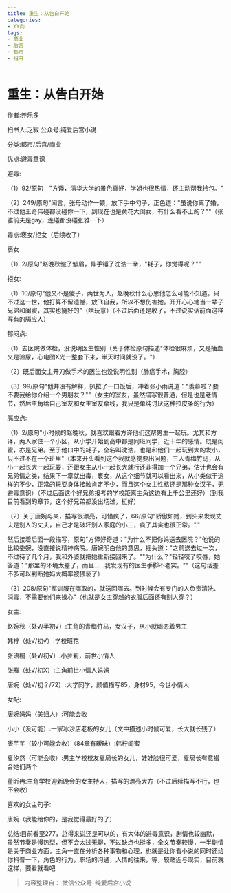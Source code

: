 ```yaml
---
title: 重生：从告白开始
categories:
- YY向
tags:
- 商业
- 后宫
- 都市
- 扫书
---
```

# 重生：从告白开始
作者:养乐多

扫书人:乏寂 公众号:纯爱后宫小说

分类:都市/后宫/商业

优点:避毒意识

避毒:

（1）92/原句　"方译，清华大学的景色真好，学姐也很热情，还主动帮我拎包。"

（2）249/原句"闻言，张母动作一顿，放下手中勺子，正色道："虽说你离了婚，不过他王奇伟碰都没碰你一下，到现在也是黄花大闺女，有什么看不上的？""（张雅前夫是gay，连碰都没碰张雅一下）

毒点:亵女/拒女（后续收了）

亵女

（1）2/原句"赵晚秋皱了皱眉，伸手锤了沈浩一拳，"耗子，你觉得呢？""

拒女:

（1）10/原句"他又不是傻子，两世为人，赵晚秋什么心思他怎么可能不知道。只不过这一世，他打算不留遗憾，放飞自我，所以不想伤害她。开开心心地当一辈子兄弟和闺蜜，其实也挺好的"（啥玩意）（不过后面还是收了，不过说实话前面这样写有的膈应人）

郁闷点:

（1）去医院做体检，没说明医生性别（关于体检原句描述"体检很麻烦，又是抽血又是验尿，心电图X光一整套下来，半天时间就没了。"）

（2）既后面女主开刀做手术的医生也没说明性别（肺癌手术，胸腔）

（3）99/原句"他并没有解释，扒拉了一口饭后，冲着张小雨说道："羡慕啦？要不要我给你介绍一个男朋友？""（女主的室友，虽然描写很普通，但是也是老情节，然后主角给自己室友和女主室友牵线，我只是单纯讨厌这种拉皮条的行为）

膈应点:

（1）2/原句"小时候的赵晚秋，就喜欢跟着方译他们这帮男生一起玩。尤其和方译，两人家住一个小区，从小学开始到高中都是同班同学，近十年的感情。既是闺蜜，亦是兄弟。至于他口中的耗子，全名叫沈浩，也是和他们一起玩到大的发小，只不过不在一个班里"（本来开头看到这个我就感觉要出问题，三人青梅竹马，从小一起长大一起玩耍，还跟女主从小一起长大就行还非得加一个兄弟，估计也会有兄弟情之类，结果下一章就出毒，亵女，从这个细节就可以看出来，从小类似于这样的不少，正常的玩耍身体接触肯定不少，而且这个女主性格还是那种女汉子，无避毒意识）（不过后面这个好兄弟报考的学校距离主角这边有上千公里还好）（到我目前看到的章节，这个好兄弟都没出场过，挺好）

（2）关于唐婉母亲，描写很漂亮，可惜疯了，66/原句"骄傲如她，到头来发现丈夫是别人的丈夫，自己才是破坏别人家庭的小三，疯了其实也很正常。"."

然后接着后面一段描写，原句"方译好奇道："为什么不把你妈送去医院？"他说的比较委婉，没直接说精神病院。唐婉明白他的意思，摇头道："之前送去过一次，不过待了几个月，我和外婆就把她重新接回来了。""为什么？"轻轻咬了咬唇，她答道："那里的环境太差了，而且......我发现有的医生手脚不老实。""（这句话差不多可以判断她妈大概率被猥亵了）

（3）208/原句"军训服在哪取的，就送回哪去。到时候会有专门的人负责清洗、消毒，不需要他们来操心"（也就是女主穿越的衣服后面还有别人穿？）

女主:

赵婉秋（处√/半初√）:主角的青梅竹马，女汉子，从小就暗恋着男主

韩柠（处√/初√）:学校班花

张语桐（处√/初√）:小萝莉，前世小情人

张雅（处√/初X）:主角前世小情人妈妈

唐婉（处√/初？/72）:大学同学，颜值描写85，身材95，今世小情人

女配:

唐婉妈妈（美妇人）:可能会收

小小（没可能）:一家冰沙店老板的女儿（文中描述小时候可爱，长大就长残了）

唐芊芊（较小可能会收）（84章有暧昧）:韩柠闺蜜

夏汐然（可能会收）:男主学校校友夏局长的女儿，娃娃脸很可爱，夏局长有意撮合她们两个

董昕冉:主角学校迎新晚会的女主持人，描写的漂亮大方（不过后续描写不行，也不会收）

喜欢的女主句子:

唐婉（我能给你的，是我觉得最好的了）

总结:目前看至277，总得来说还是可以的，有大体的避毒意识，剧情也较幽默，虽然节奏是慢热型，但不会太过无聊，不过缺点也挺多，全文节奏较慢，一半剧情是关于商业方面，主角一直在分析各种事物和心理，也就是让你看小说的同时还给你科普一下，角色的行为，职场的沟通，人情的往来，等，较贴近与现实，目前就这样，要看就看吧


> 内容整理自： 微信公众号-纯爱后宫小说